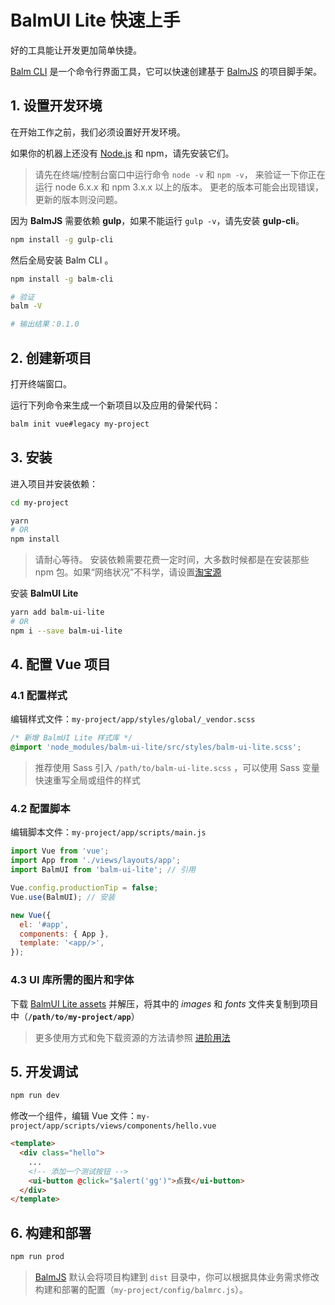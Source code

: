 # BalmUI Lite 快速上手

好的工具能让开发更加简单快捷。

[Balm CLI](https://github.com/balmjs/balm-cli) 是一个命令行界面工具，它可以快速创建基于 [BalmJS](https://balmjs.com/) 的项目脚手架。

## 1. 设置开发环境

在开始工作之前，我们必须设置好开发环境。

如果你的机器上还没有 [Node.js](https://nodejs.org/en/download/) 和 npm，请先安装它们。

> 请先在终端/控制台窗口中运行命令 `node -v` 和 `npm -v`， 来验证一下你正在运行 node 6.x.x 和 npm 3.x.x 以上的版本。 更老的版本可能会出现错误，更新的版本则没问题。

因为 **BalmJS** 需要依赖 **gulp**，如果不能运行 `gulp -v`，请先安装 **gulp-cli**。

```sh
npm install -g gulp-cli
```

然后全局安装 Balm CLI 。

```sh
npm install -g balm-cli

# 验证
balm -V

# 输出结果：0.1.0
```

## 2. 创建新项目

打开终端窗口。

运行下列命令来生成一个新项目以及应用的骨架代码：

```sh
balm init vue#legacy my-project
```

## 3. 安装

进入项目并安装依赖：

```sh
cd my-project

yarn
# OR
npm install
```

> 请耐心等待。 安装依赖需要花费一定时间，大多数时候都是在安装那些 npm 包。如果“网络状况”不科学，请设置[淘宝源](https://npm.taobao.org/)

安装 **BalmUI Lite**

```sh
yarn add balm-ui-lite
# OR
npm i --save balm-ui-lite
```

## 4. 配置 Vue 项目

### 4.1 配置样式

编辑样式文件：`my-project/app/styles/global/_vendor.scss`

```css
/* 新增 BalmUI Lite 样式库 */
@import 'node_modules/balm-ui-lite/src/styles/balm-ui-lite.scss';
```

> 推荐使用 Sass 引入 `/path/to/balm-ui-lite.scss` ，可以使用 Sass 变量快速重写全局或组件的样式

### 4.2 配置脚本

编辑脚本文件：`my-project/app/scripts/main.js`

```js
import Vue from 'vue';
import App from './views/layouts/app';
import BalmUI from 'balm-ui-lite'; // 引用

Vue.config.productionTip = false;
Vue.use(BalmUI); // 安装

new Vue({
  el: '#app',
  components: { App },
  template: '<app/>',
});
```

### 4.3 UI 库所需的图片和字体

下载 [BalmUI Lite assets](https://mdl.balmjs.com/assets.zip) 并解压，将其中的 _images_ 和 _fonts_ 文件夹复制到项目中（**`/path/to/my-project/app`**）

> 更多使用方式和免下载资源的方法请参照 [进阶用法](https://mdl.balmjs.com/#/guide/advanced)

## 5. 开发调试

```sh
npm run dev
```

修改一个组件，编辑 Vue 文件：`my-project/app/scripts/views/components/hello.vue`

```html
<template>
  <div class="hello">
    ...
    <!-- 添加一个测试按钮 -->
    <ui-button @click="$alert('gg')">点我</ui-button>
  </div>
</template>
```

## 6. 构建和部署

```sh
npm run prod
```

> [BalmJS](https://balmjs.com/) 默认会将项目构建到 `dist` 目录中，你可以根据具体业务需求修改构建和部署的配置（`my-project/config/balmrc.js`）。
